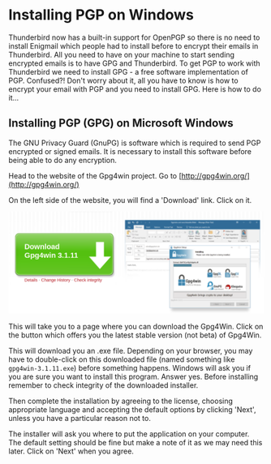 Installing PGP on Windows
=========================

Thunderbird now has a built-in support for OpenPGP so there is no need to install Enigmail which people had to install before to encrypt their emails in Thunderbird. All you need to have on your machine to start sending encrypted emails is to have GPG and Thunderbird. To get PGP to work with Thunderbird we need to install GPG - a free software implementation of PGP. Confused?! Don't worry about it, all you have to know is how to encrypt your email with PGP and you need to install GPG. Here is how to do it...

Installing PGP (GPG) on Microsoft Windows
-----------------------------------------

The GNU Privacy Guard (GnuPG) is software which is required to send PGP encrypted or signed emails. It is necessary to install this software before being able to do any encryption.

Head to the website of the Gpg4win project. Go to [http://gpg4win.org/](http://gpg4win.org/)

On the left side of the website, you will find a 'Download' link. Click on it.

![GPG Windows](gpg4win.png)

This will take you to a page where you can download the Gpg4Win. Click on the button which offers you the latest stable version (not beta) of Gpg4Win.

This will download you an .exe file. Depending on your browser, you may have to double-click on this downloaded file (named something like `gpg4win-3.1.11.exe`) before something happens. Windows will ask you if you are sure you want to install this program. Answer yes. Before installing remember to check integrity of the downloaded installer.

Then complete the installation by agreeing to the license, choosing appropriate language and accepting the default options by clicking 'Next', unless you have a particular reason not to. 

The installer will ask you where to put the application on your computer. The default setting should be fine but make a note of it as we may need this later. Click on 'Next' when you agree.
 
 